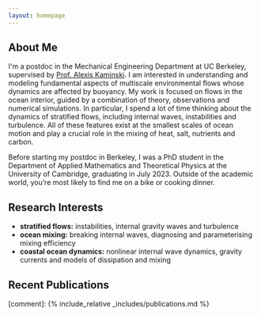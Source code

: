 ```yaml
---
layout: homepage
---
```


## About Me

I'm a postdoc in the Mechanical Engineering Department at UC Berkeley, supervised by [Prof. Alexis Kaminski](https://akkaminski.github.io/). I am interested in understanding and modeling fundamental aspects of multiscale environmental flows whose dynamics are affected by buoyancy. My work is focused on flows in the ocean interior, guided by a combination of theory, observations and numerical simulations. In particular, I spend a lot of time thinking about the dynamics of stratified flows, including internal waves, instabilities and turbulence. All of these features exist at the smallest scales of ocean motion and play a crucial role in the mixing of heat, salt, nutrients and carbon.

Before starting my postdoc in Berkeley, I was a PhD student in the Department of Applied Mathematics and Theoretical Physics at the University of Cambridge, graduating in July 2023. Outside of the academic world, you’re most likely to find me on a bike or cooking dinner.

## Research Interests

- **stratified flows:** instabilities, internal gravity waves and turbulence
- **ocean mixing:** breaking internal waves, diagnosing and parameterising mixing efficiency
- **coastal ocean dynamics:** nonlinear internal wave dynamics, gravity currents and models of dissipation and mixing

## Recent Publications
[comment]: {% include_relative _includes/publications.md %}
